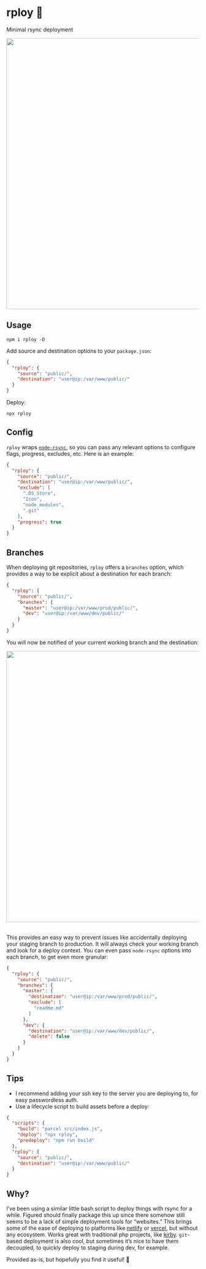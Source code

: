# rploy 🚚

Minimal rsync deployment

<img src="https://files.jongacnik.com/rploy.gif" width="707" height="479" style="max-width:100%;height:auto;" />

## Usage

```
npm i rploy -D
```

Add source and destination options to your `package.json`:

```json
{
  "rploy": {
    "source": "public/",
    "destination": "user@ip:/var/www/public/"
  }
}
```

Deploy:

```
npx rploy
```

## Config

`rploy` wraps [`node-rsync`](https://github.com/mattijs/node-rsync), so you can pass any relevant options to configure flags, progress, excludes, etc. Here is an example:

```json
{
  "rploy": {
    "source": "public/",
    "destination": "user@ip:/var/www/public/",
    "exclude": [
      ".DS_Store",
      "Icon",
      "node_modules",
      ".git"
    ],
    "progress": true
  }
}
```

## Branches

When deploying git repositories, `rploy` offers a `branches` option, which provides a way to be explicit about a destination for each branch:

```json
{
  "rploy": {
    "source": "public/",
    "branches": {
      "master": "user@ip:/var/www/prod/public/",
      "dev": "user@ip:/var/www/dev/public/"
    }
  }
}
```

You will now be notified of your current working branch and the destination:


<img src="https://files.jongacnik.com/rploy-3.gif" width="707" height="91" style="max-width:100%;height:auto;">

<br>This provides an easy way to prevent issues like accidentally deploying your staging branch to production. It will always check your working branch and look for a deploy context. You can even pass `node-rsync` options into each branch, to get even more granular:

```json
{
  "rploy": {
    "source": "public/",
    "branches": {
      "master": {
        "destination": "user@ip:/var/www/prod/public/",
        "exclude": [
          "readme.md"
        ]
      },
      "dev": {
        "destination": "user@ip:/var/www/dev/public/",
        "delete": false
      }
    }
  }
}
```

## Tips

- I recommend adding your ssh key to the server you are deploying to, for easy passwordless auth.
- Use a lifecycle script to build assets before a deploy:

```json
{
  "scripts": {
    "build": "parcel src/index.js",
    "deploy": "npx rploy",
    "predeploy": "npm run build"
  },
  "rploy": {
    "source": "public/",
    "destination": "user@ip:/var/www/public/"
  }
}
```

## Why?

I’ve been using a similar little bash script to deploy things with rsync for a while. Figured should finally package this up since there somehow still seems to be a lack of simple deployment tools for “websites.” This brings some of the ease of deploying to platforms like [netlify](https://www.netlify.com/) or [vercel](https://vercel.com), but without any ecosystem. Works great with traditional php projects, like [kirby](https://getkirby.com/). `git`-based deployment is also cool, but sometimes it’s nice to have them decoupled, to quickly deploy to staging during dev, for example.

Provided as-is, but hopefully you find it useful! 🥂

